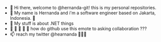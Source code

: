 - 👋 Hi there, welcome to @hernanda-git! this is my personal repositories.
- 👀 My name is Hernanda and i'm a software engineer based on Jakarta, Indonesia. 👀
- 🌱 My stuff is about .NET things
- 💞️ 💞️ 💞️ 💞️ 💞️ how do github use this emote to asking collaboration ??? 
- 📫 reach my twitter @hearnanda 🤙🤙🤙

<!---
hernanda-git/hernanda-git is a ✨ special ✨ repository because its `README.md` (this file) appears on your GitHub profile.
You can click the Preview link to take a look at your changes.
--->
